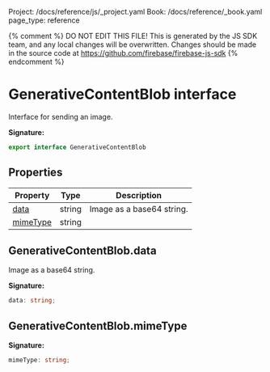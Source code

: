 Project: /docs/reference/js/_project.yaml
Book: /docs/reference/_book.yaml
page_type: reference

{% comment %}
DO NOT EDIT THIS FILE!
This is generated by the JS SDK team, and any local changes will be
overwritten. Changes should be made in the source code at
https://github.com/firebase/firebase-js-sdk
{% endcomment %}

# GenerativeContentBlob interface
Interface for sending an image.

<b>Signature:</b>

```typescript
export interface GenerativeContentBlob 
```

## Properties

|  Property | Type | Description |
|  --- | --- | --- |
|  [data](./vertexai-preview.generativecontentblob.md#generativecontentblobdata) | string | Image as a base64 string. |
|  [mimeType](./vertexai-preview.generativecontentblob.md#generativecontentblobmimetype) | string |  |

## GenerativeContentBlob.data

Image as a base64 string.

<b>Signature:</b>

```typescript
data: string;
```

## GenerativeContentBlob.mimeType

<b>Signature:</b>

```typescript
mimeType: string;
```
